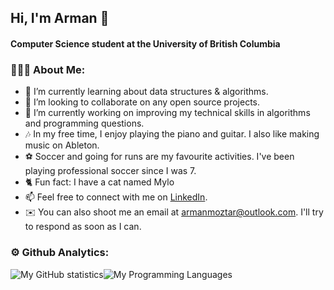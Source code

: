 ## Hi, I'm Arman 👋

#### Computer Science student at the University of British Columbia

### 👨🏻‍💻 About Me:
- 🌱 I’m currently learning about data structures & algorithms.
- 👯 I’m looking to collaborate on any open source projects.
- 🔭 I’m currently working on improving my technical skills in algorithms and programming questions.
- 🎶 In my free time, I enjoy playing the piano and guitar. I also like making music on Ableton.
- ⚽️ Soccer and going for runs are my favourite activities. I've been playing professional soccer since I was 7.
- 🐈 Fun fact: I have a cat named Mylo 
- 📫 Feel free to connect with me on [LinkedIn](https://www.linkedin.com/in/arman-moztarzadeh/).
- ✉️ You can also shoot me an email at armanmoztar@outlook.com. I'll try to respond as soon as I can.


<!-- ### 🛠 Tech Stack:  
- Python
- Java
- Javascript
- R
- 
-->


### ⚙️ Github Analytics:
![My GitHub statistics](https://github-readme-stats.vercel.app/api?username=armanmoztar&show_icons=true&line_height=20&count_private=true&hide_border=false&theme=react)![My Programming Languages](https://github-readme-stats.vercel.app/api/top-langs/?username=armanmoztar&custom_title=My&nbsp;Top&nbsp;Used&nbsp;Languages&hide_border=false&layout=compact&theme=react)


<!-- [![Readme Card](https://github-readme-stats.vercel.app/api/pin/?username=anuraghazra&repo=github-readme-stats)] -->
<!-- (https://github.com/anuraghazra/github-readme-stats) --!>
